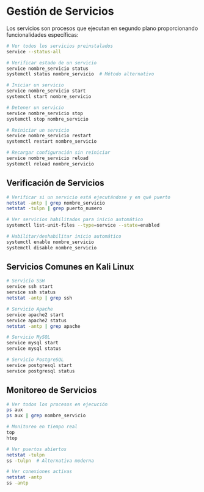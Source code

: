 # Gestión de Servicios

Los servicios son procesos que ejecutan en segundo plano proporcionando funcionalidades específicas:

```bash
# Ver todos los servicios preinstalados
service --status-all

# Verificar estado de un servicio
service nombre_servicio status
systemctl status nombre_servicio  # Método alternativo

# Iniciar un servicio
service nombre_servicio start
systemctl start nombre_servicio

# Detener un servicio
service nombre_servicio stop
systemctl stop nombre_servicio

# Reiniciar un servicio
service nombre_servicio restart
systemctl restart nombre_servicio

# Recargar configuración sin reiniciar
service nombre_servicio reload
systemctl reload nombre_servicio
```

## Verificación de Servicios

```bash
# Verificar si un servicio está ejecutándose y en qué puerto
netstat -antp | grep nombre_servicio
netstat -tulpn | grep puerto_numero

# Ver servicios habilitados para inicio automático
systemctl list-unit-files --type=service --state=enabled

# Habilitar/deshabilitar inicio automático
systemctl enable nombre_servicio
systemctl disable nombre_servicio
```

## Servicios Comunes en Kali Linux

```bash
# Servicio SSH
service ssh start
service ssh status
netstat -antp | grep ssh

# Servicio Apache
service apache2 start
service apache2 status
netstat -antp | grep apache

# Servicio MySQL
service mysql start
service mysql status

# Servicio PostgreSQL
service postgresql start
service postgresql status
```

## Monitoreo de Servicios

```bash
# Ver todos los procesos en ejecución
ps aux
ps aux | grep nombre_servicio

# Monitoreo en tiempo real
top
htop

# Ver puertos abiertos
netstat -tulpn
ss -tulpn  # Alternativa moderna

# Ver conexiones activas
netstat -antp
ss -antp
```